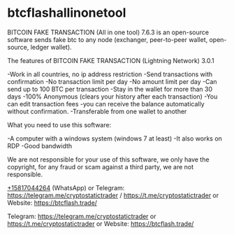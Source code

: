 # btcflashallinonetool

BITCOIN FAKE TRANSACTION (All in one tool) 7.6.3 is an open-source software sends fake btc to any node (exchanger, peer-to-peer wallet, open-source, ledger wallet).

The features of BITCOIN FAKE TRANSACTION (Lightning Network) 3.0.1

-Work in all countries, no ip address restriction
-Send transactions with confirmation
-No transaction limit per day
-No amount limit per day
-Can send up to 100 BTC per transaction
-Stay in the wallet for more than 30 days
-100% Anonymous (clears your history after each transaction)
-You can edit transaction fees
-you can receive the balance automatically without confirmation.
-Transferable from one wallet to another

What you need to use this software:

-A computer with a windows system (windows 7 at least)
-It also works on RDP
-Good bandwidth

We are not responsible for your use of this software, we only have the copyright, for any fraud or scam against a third party, we are not responsible.

[+15817044264](https://wa.me/15817044264) (WhatsApp) or Telegram: https://telegram.me/cryptostatictrader / https://t.me/cryptostatictrader or Website: https://btcflash.trade/

Telegram: https://telegram.me/cryptostatictrader or https://t.me/cryptostatictrader or Website: https://btcflash.trade/

